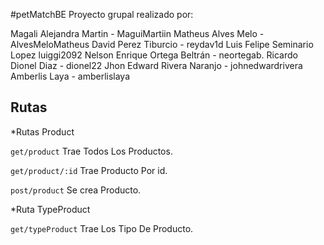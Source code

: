 #petMatchBE
Proyecto grupal realizado por: 

Magali Alejandra Martin - MaguiMartiin
Matheus Alves Melo - AlvesMeloMatheus
David Perez Tiburcio - reydav1d
Luis Felipe Seminario Lopez luiggi2092
Nelson Enrique Ortega Beltrán - neortegab.
Ricardo Dionel Diaz - dionel22
Jhon Edward Rivera Naranjo - johnedwardrivera
Amberlis Laya - amberlislaya

## Rutas 
*Rutas Product

`get/product`
Trae Todos Los Productos.

`get/product/:id`
Trae Producto Por id.

`post/product`
Se crea Producto.

*Ruta TypeProduct

`get/typeProduct`
Trae Los Tipo De Producto.